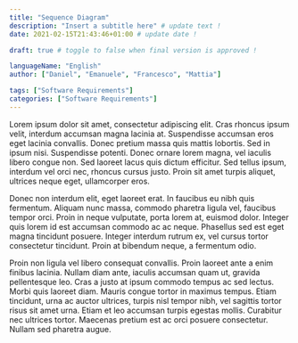 ```yaml
--- 
title: "Sequence Diagram"
description: "Insert a subtitle here" # update text !
date: 2021-02-15T21:43:46+01:00 # update date !

draft: true # toggle to false when final version is approved !

languageName: "English"
author: ["Daniel", "Emanuele", "Francesco", "Mattia"] 

tags: ["Software Requirements"]      
categories: ["Software Requirements"]   
---  
```


<!-- Write content Down Here :) -->

<p> <!-- placeholder text || you can use Markdown or HTML to add some content -->
  Lorem ipsum dolor sit amet, consectetur adipiscing elit. Cras rhoncus ipsum velit, interdum accumsan magna lacinia at. Suspendisse accumsan eros eget lacinia convallis. Donec pretium massa quis mattis lobortis. Sed in ipsum nisi. Suspendisse potenti. Donec ornare lorem magna, vel iaculis libero congue non. Sed laoreet lacus quis dictum efficitur. Sed tellus ipsum, interdum vel orci nec, rhoncus cursus justo. Proin sit amet turpis aliquet, ultrices neque eget, ullamcorper eros.

  Donec non interdum elit, eget laoreet erat. In faucibus eu nibh quis fermentum. Aliquam nunc massa, commodo pharetra ligula vel, faucibus tempor orci. Proin in neque vulputate, porta lorem at, euismod dolor. Integer quis lorem id est accumsan commodo ac ac neque. Phasellus sed est eget magna tincidunt posuere. Integer interdum rutrum ex, vel cursus tortor consectetur tincidunt. Proin at bibendum neque, a fermentum odio.

  Proin non ligula vel libero consequat convallis. Proin laoreet ante a enim finibus lacinia. Nullam diam ante, iaculis accumsan quam ut, gravida pellentesque leo. Cras a justo at ipsum commodo tempus ac sed lectus. Morbi quis laoreet diam. Mauris congue tortor in maximus tempus. Etiam tincidunt, urna ac auctor ultrices, turpis nisl tempor nibh, vel sagittis tortor risus sit amet urna. Etiam et leo accumsan turpis egestas mollis. Curabitur nec ultrices tortor. Maecenas pretium est ac orci posuere consectetur. Nullam sed pharetra augue.
</p> 





